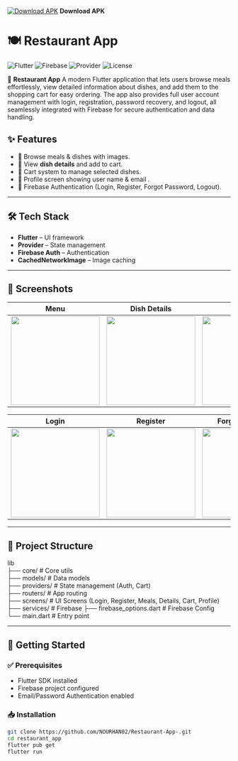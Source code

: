 [![Download APK](https://img.icons8.com/fluency/48/download.png)](https://github.com/NOURHAN02/Restaurant-app/releases/download/v7/app-release.apk) **Download APK**
# 🍽️ Restaurant App  

![Flutter](https://img.shields.io/badge/Flutter-3.x-blue?logo=flutter)
![Firebase](https://img.shields.io/badge/Firebase-Auth-yellow?logo=firebase)
![Provider](https://img.shields.io/badge/Provider-State%20Management-green)
![License](https://img.shields.io/badge/License-MIT-lightgrey)

🚀 **Restaurant App** A modern Flutter application that lets users browse meals effortlessly, view detailed information about dishes, and add them to the shopping cart for easy ordering.
The app also provides full user account management with login, registration, password recovery, and logout, all seamlessly integrated with Firebase for secure authentication and data handling.






## ✨ Features
- 🥘 Browse meals & dishes with images.
- 📄 View **dish details** and add to cart.
- 🛒 Cart system to manage selected dishes.
- 👤 Profile screen showing user name & email .
- 🔐 Firebase Authentication (Login, Register, Forgot Password, Logout).

---

## 🛠️ Tech Stack
- **Flutter** – UI framework  
- **Provider** – State management  
- **Firebase Auth** – Authentication  
- **CachedNetworkImage** – Image caching  

---

## 📸 Screenshots

| Menu | Dish Details | Cart | Profile |
|-------|--------------|------|---------|
| <img src="https://github.com/user-attachments/assets/6fee9d39-84fc-4563-9347-fa2f398061fe" width="200"/> | <img src="https://github.com/user-attachments/assets/ca75621d-3614-459b-b184-57bda506ef47" width="200"/> | <img src="https://github.com/user-attachments/assets/b401a704-b811-4220-bcfb-aadb921804f1" width="200"/> | <img src="https://github.com/user-attachments/assets/9c9d2af2-c24d-4fad-a022-23a8951c2d59" width="200"/> |

| Login | Register | Forget Password | Empty Cart |
|-------|-----------|-----------------|------------|
| <img src="https://github.com/user-attachments/assets/a6c11ac5-6a1b-4784-9053-c1159158026e" width="200"/> | <img src="https://github.com/user-attachments/assets/90196679-57cd-4a46-a01f-0ff995e13944" width="200"/> | <img src="https://github.com/user-attachments/assets/17a5f4a6-251f-4d3c-a80c-747deb1f59be" width="200"/> | <img src="https://github.com/user-attachments/assets/9290a008-29a3-401b-8aad-5ab6e7a024a4" width="200"/> |


---

## 📂 Project Structure
lib  
├── core/                            # Core utils  
├── models/                          # Data models  
├── providers/                       # State management (Auth, Cart)  
├── routers/                         # App routing  
├── screens/              # UI Screens (Login, Register, Meals, Details, Cart, Profile)  
├── services/                        # Firebase
├── firebase_options.dart             # Firebase Config  
└── main.dart                         # Entry point  

---
## 🚀 Getting Started

### ✅ Prerequisites
- Flutter SDK installed  
- Firebase project configured  
- Email/Password Authentication enabled  

### 📥 Installation
```bash
git clone https://github.com/NOURHAN02/Restaurant-App-.git
cd restaurant_app
flutter pub get
flutter run
